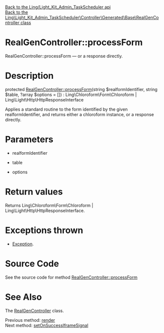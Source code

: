 [Back to the Ling/Light_Kit_Admin_TaskScheduler api](https://github.com/lingtalfi/Light_Kit_Admin_TaskScheduler/blob/master/doc/api/Ling/Light_Kit_Admin_TaskScheduler.md)<br>
[Back to the Ling\Light_Kit_Admin_TaskScheduler\Controller\Generated\Base\RealGenController class](https://github.com/lingtalfi/Light_Kit_Admin_TaskScheduler/blob/master/doc/api/Ling/Light_Kit_Admin_TaskScheduler/Controller/Generated/Base/RealGenController.md)


RealGenController::processForm
================



RealGenController::processForm — or a response directly.




Description
================


protected [RealGenController::processForm](https://github.com/lingtalfi/Light_Kit_Admin_TaskScheduler/blob/master/doc/api/Ling/Light_Kit_Admin_TaskScheduler/Controller/Generated/Base/RealGenController/processForm.md)(string $realformIdentifier, string $table, ?array $options = []) : Ling\Chloroform\Form\Chloroform | Ling\Light\Http\HttpResponseInterface




Applies a standard routine to the form identified by the given realformIdentifier, and returns either a chloroform instance,
or a response directly.




Parameters
================


- realformIdentifier

    

- table

    

- options

    


Return values
================

Returns Ling\Chloroform\Form\Chloroform | Ling\Light\Http\HttpResponseInterface.


Exceptions thrown
================

- [Exception](http://php.net/manual/en/class.exception.php).&nbsp;







Source Code
===========
See the source code for method [RealGenController::processForm](https://github.com/lingtalfi/Light_Kit_Admin_TaskScheduler/blob/master/Controller/Generated/Base/RealGenController.php#L68-L84)


See Also
================

The [RealGenController](https://github.com/lingtalfi/Light_Kit_Admin_TaskScheduler/blob/master/doc/api/Ling/Light_Kit_Admin_TaskScheduler/Controller/Generated/Base/RealGenController.md) class.

Previous method: [render](https://github.com/lingtalfi/Light_Kit_Admin_TaskScheduler/blob/master/doc/api/Ling/Light_Kit_Admin_TaskScheduler/Controller/Generated/Base/RealGenController/render.md)<br>Next method: [setOnSuccessIframeSignal](https://github.com/lingtalfi/Light_Kit_Admin_TaskScheduler/blob/master/doc/api/Ling/Light_Kit_Admin_TaskScheduler/Controller/Generated/Base/RealGenController/setOnSuccessIframeSignal.md)<br>

